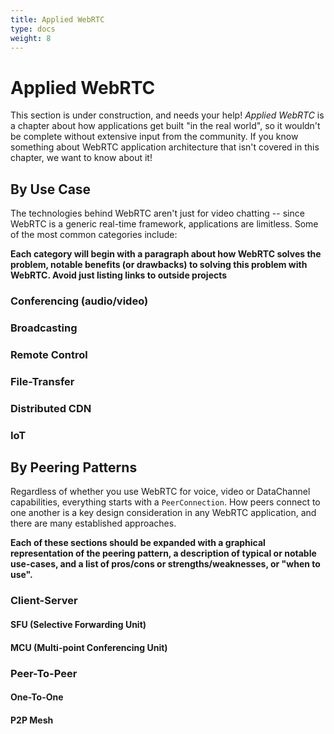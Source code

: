 ```yaml
---
title: Applied WebRTC
type: docs
weight: 8
---
```



# Applied WebRTC

This section is under construction, and needs your help! *Applied WebRTC* is a chapter about how applications get built "in the real world", so it wouldn't be complete without extensive input from the community. If you know something about WebRTC application architecture that isn't covered in this chapter, we want to know about it!

## By Use Case

The technologies behind WebRTC aren't just for video chatting -- since WebRTC is a generic real-time framework, applications are limitless. Some of the most common categories include:

__Each category will begin with a paragraph about how WebRTC solves the problem, notable benefits (or drawbacks) to solving this problem with WebRTC. Avoid just listing links to outside projects__

### Conferencing (audio/video)
### Broadcasting
### Remote Control 
### File-Transfer
### Distributed CDN
### IoT


## By Peering Patterns

Regardless of whether you use WebRTC for voice, video or DataChannel capabilities, everything starts with a `PeerConnection`. How peers connect to one another is a key design consideration in any WebRTC application, and there are many established approaches.

__Each of these sections should be expanded with a graphical representation of the peering pattern, a description of typical or notable use-cases, and a list of pros/cons or strengths/weaknesses, or "when to use".__

### Client-Server
#### SFU (Selective Forwarding Unit)
#### MCU (Multi-point Conferencing Unit)

### Peer-To-Peer
#### One-To-One
#### P2P Mesh
